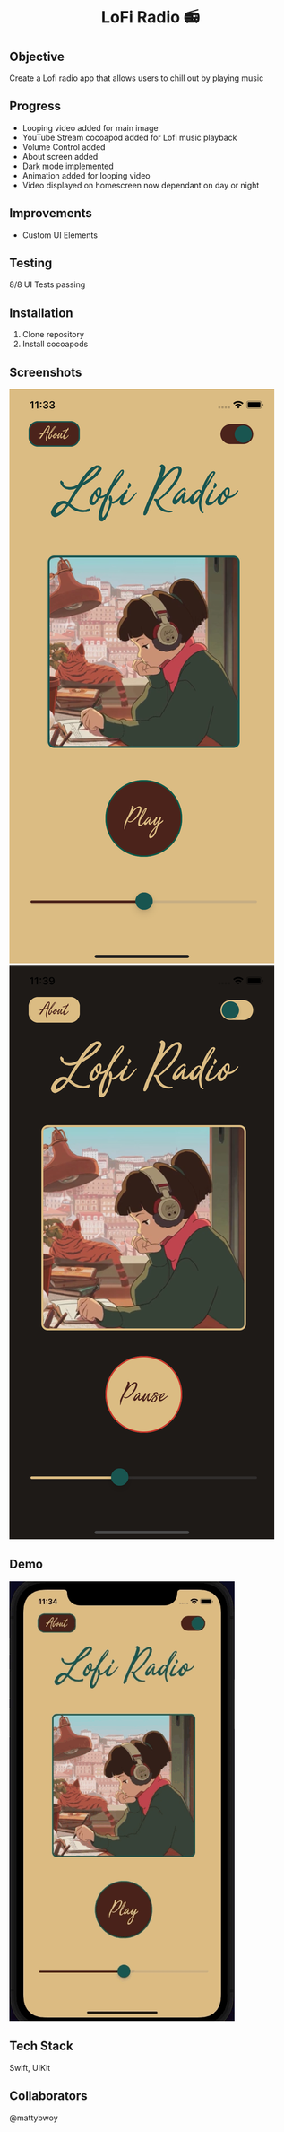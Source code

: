 <h1 align="center">

LoFi Radio 📻

</h1>

## Objective
Create a Lofi radio app that allows users to chill out by playing music

## Progress
- Looping video added for main image
- YouTube Stream cocoapod added for Lofi music playback
- Volume Control added
- About screen added
- Dark mode implemented
- Animation added for looping video
- Video displayed on homescreen now dependant on day or night

## Improvements
- Custom UI Elements

## Testing
8/8 UI Tests passing

## Installation

1. Clone repository
2. Install cocoapods

## Screenshots
![LightMode](/Documentation/LofiRadioImage1.png)
![DarkMode](/Documentation/LofiRadioImage2.png)

## Demo
![Demo](/Documentation/LofiRadioDemo.gif)

## Tech Stack
Swift, UIKit

## Collaborators
@mattybwoy
